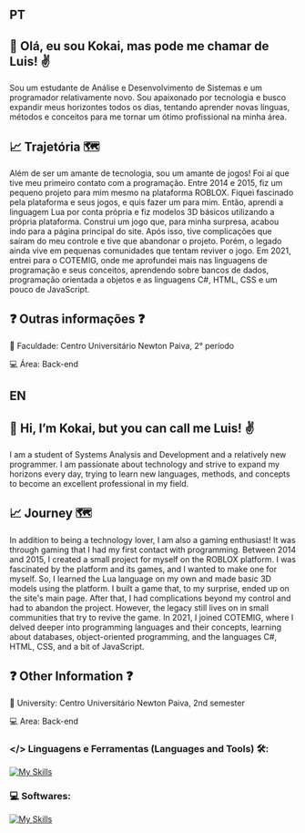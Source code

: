 ## PT

## 👋 Olá, eu sou Kokai, mas pode me chamar de Luis! ✌️ ##
Sou um estudante de Análise e Desenvolvimento de Sistemas e um programador relativamente novo. Sou apaixonado por tecnologia e busco expandir meus horizontes todos os dias, tentando aprender novas línguas, métodos e conceitos para me tornar um ótimo profissional na minha área.

## 📈 Trajetória 🗺️ ##
Além de ser um amante de tecnologia, sou um amante de jogos! Foi aí que tive meu primeiro contato com a programação. Entre 2014 e 2015, fiz um pequeno projeto para mim mesmo na plataforma ROBLOX. Fiquei fascinado pela plataforma e seus jogos, e quis fazer um para mim. Então, aprendi a linguagem Lua por conta própria e fiz modelos 3D básicos utilizando a própria plataforma. Construi um jogo que, para minha surpresa, acabou indo para a página principal do site. Após isso, tive complicações que saíram do meu controle e tive que abandonar o projeto. Porém, o legado ainda vive em pequenas comunidades que tentam reviver o jogo. Em 2021, entrei para o COTEMIG, onde me aprofundei mais nas linguagens de programação e seus conceitos, aprendendo sobre bancos de dados, programação orientada a objetos e as linguagens C#, HTML, CSS e um pouco de JavaScript.

## ❓ Outras informações ❓ ##
📘 Faculdade: Centro Universitário Newton Paiva, 2° período

💻 Área: Back-end

## EN
## 👋 Hi, I’m Kokai, but you can call me Luis! ✌️ ##
I am a student of Systems Analysis and Development and a relatively new programmer. I am passionate about technology and strive to expand my horizons every day, trying to learn new languages, methods, and concepts to become an excellent professional in my field.

## 📈 Journey 🗺️ ##
In addition to being a technology lover, I am also a gaming enthusiast! It was through gaming that I had my first contact with programming. Between 2014 and 2015, I created a small project for myself on the ROBLOX platform. I was fascinated by the platform and its games, and I wanted to make one for myself. So, I learned the Lua language on my own and made basic 3D models using the platform. I built a game that, to my surprise, ended up on the site's main page. After that, I had complications beyond my control and had to abandon the project. However, the legacy still lives on in small communities that try to revive the game. In 2021, I joined COTEMIG, where I delved deeper into programming languages and their concepts, learning about databases, object-oriented programming, and the languages C#, HTML, CSS, and a bit of JavaScript.

## ❓ Other Information ❓ ##
📘 University: Centro Universitário Newton Paiva, 2nd semester

💻 Area: Back-end

### </> Linguagens e Ferramentas (Languages and Tools) 🛠️:

[![My Skills](https://skillicons.dev/icons?i=java,spring,cs,py,lua,html,css,mysql)](https://skillicons.dev)

### 💻 Softwares:

[![My Skills](https://skillicons.dev/icons?i=visualstudio,vscode,idea,pycharm,webstorm,robloxstudio)](https://skillicons.dev)


<!--
**K0kai/K0kai** is a ✨ _special_ ✨ repository because its `README.md` (this file) appears on your GitHub profile.

Here are some ideas to get you started:

- 🔭 I’m currently working on ...
- 🌱 I’m currently learning ...
- 👯 I’m looking to collaborate on ...
- 🤔 I’m looking for help with ...
- 💬 Ask me about ...
- 📫 How to reach me: ...
- 😄 Pronouns: ...
- ⚡ Fun fact: ...
-->
